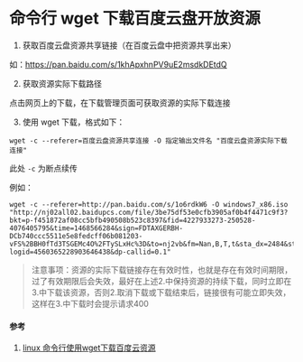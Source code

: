 # 命令行 wget 下载百度云盘开放资源

1. 获取百度云盘资源共享链接（在百度云盘中把资源共享出来）

如：https://pan.baidu.com/s/1khApxhnPV9uE2msdkDEtdQ

2. 获取资源实际下载路径

点击网页上的下载，在下载管理页面可获取资源的实际下载连接

3. 使用 wget 下载，格式如下：

``` shell
wget -c --referer=百度云盘资源共享连接 -O 指定输出文件名 "百度云盘资源实际下载连接"
```

此处 `-c` 为断点续传

例如：

``` shell
wget -c --referer=http://pan.baidu.com/s/1o6rdkW6 -O windows7_x86.iso "http://nj02all02.baidupcs.com/file/3be75df53e0cfb3905af0b4f4471c9f3?bkt=p-f451872af08cc5bfb490508b523c8397&fid=4227933273-250528-4076405795&time=1468566284&sign=FDTAXGERBH-DCb740ccc5511e5e8fedcff06b081203-vFS%2BBH0fTd3TSGEMc4O%2FTySLxHc%3D&to=nj2vb&fm=Nan,B,T,t&sta_dx=2484&sta_cs=-19281&sta_ft=iso&sta_ct=7&fm2=Nanjing,B,T,t&newver=1&newfm=1&secfm=1&flow_ver=3&pkey=14003be75df53e0cfb3905af0b4f4471c9f3e6fdf91000009b398800&expires=8h&rt=sh&r=706431293&mlogid=4560365228769428710&vuk=4227933273&vbdid=2129571343&fin=cn_windows_7_x86.iso&fn=cn_windows_7_x86.iso&uta=0&rtype=0&iv=2&isw=0&dp-logid=4560365228903646438&dp-callid=0.1"
```

> 注意事项：资源的实际下载链接存在有效时性，也就是存在有效时间期限，过了有效期限后会失效，最好在上述2.中保持资源的持续下载，同时立即在3.中下载该资源，否则2.取消下载或下载结束后，链接很有可能立即失效，这样在3.中下载时会提示请求400

#### 参考

1. [linux 命令行使用wget下载百度云资源](https://blog.csdn.net/zhongdajiajiao/article/details/51917886)